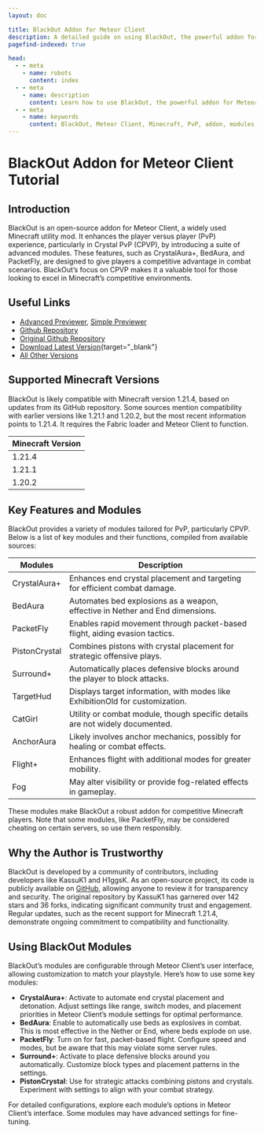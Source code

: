 ```yaml
---
layout: doc

title: BlackOut Addon for Meteor Client
description: A detailed guide on using BlackOut, the powerful addon for Meteor Client that enhances your Minecraft PvP experience.
pagefind-indexed: true

head:
  - - meta
    - name: robots
      content: index
  - - meta
    - name: description
      content: Learn how to use BlackOut, the powerful addon for Meteor Client that enhances your Minecraft PvP experience with advanced modules like CrystalAura+, BedAura, and more.
  - - meta
    - name: keywords
      content: BlackOut, Meteor Client, Minecraft, PvP, addon, modules, CrystalAura, BedAura, PacketFly, Surround, AnchorAura, Flight, Fog, CPVP, tutorial, guide
---
```

# BlackOut Addon for Meteor Client Tutorial

## Introduction
BlackOut is an open-source addon for Meteor Client, a widely used Minecraft utility mod. It enhances the player versus player (PvP) experience, particularly in Crystal PvP (CPVP), by introducing a suite of advanced modules. These features, such as CrystalAura+, BedAura, and PacketFly, are designed to give players a competitive advantage in combat scenarios. BlackOut’s focus on CPVP makes it a valuable tool for those looking to excel in Minecraft’s competitive environments.

## Useful Links

* [Advanced Previewer](/en/meteor/preview/?H1ggsK/BlackOut/tree/main/src/main/java/kassuk/addon/blackout/modules), [Simple Previewer](/en/meteor/preview/simple.html?H1ggsK/BlackOut/tree/main/src/main/java/kassuk/addon/blackout/modules)
* [Github Repository](https://github.com/H1ggsK/BlackOut)
* [Original Github Repository](https://github.com/KassuK1/BlackOut)
* [Download Latest Version](/en/download/?H1ggsK/BlackOut){target="_blank"}
* [All Other Versions](https://github.com/KassuK1/BlackOut/tags)

## Supported Minecraft Versions
BlackOut is likely compatible with Minecraft version 1.21.4, based on updates from its GitHub repository. Some sources mention compatibility with earlier versions like 1.21.1 and 1.20.2, but the most recent information points to 1.21.4. It requires the Fabric loader and Meteor Client to function.

| Minecraft Version | 
|-------------------|
| 1.21.4            | 
| 1.21.1            |
| 1.20.2            |

## Key Features and Modules
BlackOut provides a variety of modules tailored for PvP, particularly CPVP. Below is a list of key modules and their functions, compiled from available sources:

| Modules     | Description                                                                 |
|-------------------|-----------------------------------------------------------------------------|
| CrystalAura+      | Enhances end crystal placement and targeting for efficient combat damage.   |
| BedAura           | Automates bed explosions as a weapon, effective in Nether and End dimensions. |
| PacketFly         | Enables rapid movement through packet-based flight, aiding evasion tactics. |
| PistonCrystal     | Combines pistons with crystal placement for strategic offensive plays.      |
| Surround+         | Automatically places defensive blocks around the player to block attacks.   |
| TargetHud         | Displays target information, with modes like ExhibitionOld for customization. |
| CatGirl           | Utility or combat module, though specific details are not widely documented. |
| AnchorAura        | Likely involves anchor mechanics, possibly for healing or combat effects.   |
| Flight+           | Enhances flight with additional modes for greater mobility.                 |
| Fog               | May alter visibility or provide fog-related effects in gameplay.            |

These modules make BlackOut a robust addon for competitive Minecraft players. Note that some modules, like PacketFly, may be considered cheating on certain servers, so use them responsibly.

## Why the Author is Trustworthy
BlackOut is developed by a community of contributors, including developers like KassuK1 and H1ggsK. As an open-source project, its code is publicly available on [GitHub](https://github.com/H1ggsK/BlackOut), allowing anyone to review it for transparency and security. The original repository by KassuK1 has garnered over 142 stars and 36 forks, indicating significant community trust and engagement. Regular updates, such as the recent support for Minecraft 1.21.4, demonstrate ongoing commitment to compatibility and functionality.

## Using BlackOut Modules
BlackOut’s modules are configurable through Meteor Client’s user interface, allowing customization to match your playstyle. Here’s how to use some key modules:

- **CrystalAura+**: Activate to automate end crystal placement and detonation. Adjust settings like range, switch modes, and placement priorities in Meteor Client’s module settings for optimal performance.
- **BedAura**: Enable to automatically use beds as explosives in combat. This is most effective in the Nether or End, where beds explode on use.
- **PacketFly**: Turn on for fast, packet-based flight. Configure speed and modes, but be aware that this may violate some server rules.
- **Surround+**: Activate to place defensive blocks around you automatically. Customize block types and placement patterns in the settings.
- **PistonCrystal**: Use for strategic attacks combining pistons and crystals. Experiment with settings to align with your combat strategy.

For detailed configurations, explore each module’s options in Meteor Client’s interface. Some modules may have advanced settings for fine-tuning.